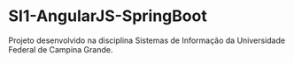 # SI1-AngularJS-SpringBoot

Projeto desenvolvido na disciplina Sistemas de Informação da Universidade Federal de Campina Grande.
